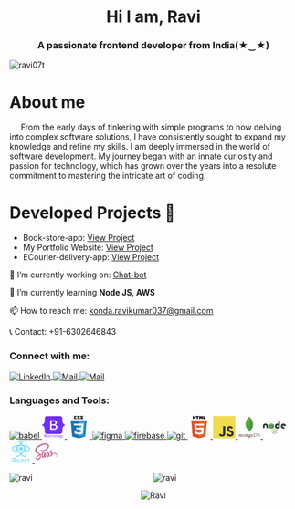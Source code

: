 <h1 align="center">Hi I am, Ravi</h1>
<h3 align="center">A passionate frontend developer from India(★‿★)</h3>

<!-- Profile Views Counter -->
<p align="left">
  <img src="https://komarev.com/ghpvc/?username=ravi07t&label=Profile%20views&color=0e75b6&style=flat" alt="ravi07t" />
</p>

<h1 align="left">About me</h1>
<p align="left">
  &nbsp;&nbsp;&nbsp;&nbsp;&nbsp;From the early days of tinkering with simple programs to now delving into complex software solutions, I have consistently sought to expand my knowledge and refine my skills. I am deeply immersed in the world of software development. My journey began with an innate curiosity and passion for technology, which has grown over the years into a resolute commitment to mastering the intricate art of coding.
</p>

<h1 align="left">Developed Projects 🔭</h1>
<ul>
  <li>Book-store-app: <a href="https://ravi07t.github.io/Book-store-app/" target="_blank">View Project</a></li>
  <li>My Portfolio Website: <a href="https://ravi07t.github.io/Ravi-Portfolio/" target="_blank">View Project</a></li>
  <li>ECourier-delivery-app: <a href="https://ravi07t.github.io/Courier-delivery-app/" target="_blank">View Project</a></li>
</ul>

<p align="left">
  🔭 I’m currently working on: <a href="https://github.com/ravi07t/Chat-bot" target="_blank">Chat-bot</a>
</p>
<p align="left">
  🌱 I’m currently learning <strong>Node JS, AWS</strong>
</p>
<p align="left">
  📫 How to reach me: <a href="mailto:konda.ravikumar037@gmail.com">konda.ravikumar037@gmail.com</a>
</p>
<p align="left">
  📞 Contact: +91-6302646843
</p>

<h3 align="left">Connect with me:</h3>
<p align="left">
  <a href="https://www.linkedin.com/in/1437-ravi-kumar/" target="_blank">
    <img align="center" src="https://cdn.pixabay.com/photo/2017/08/22/11/56/linked-in-2668696_1280.png" alt="LinkedIn" height="50" width="50" />
  </a>
  <a href="https://mail.google.com/mail/u/0/#inbox" target="_blank">
    <img align="center" src="https://cdn.pixabay.com/photo/2016/01/10/22/52/letters-1132703_1280.png" alt="Mail" height="37" width="37" />
  </a>
  <a href="https://maps.app.goo.gl/tL5gsQZrRxTW6kR26" target="_blank">
    <img align="center" src="https://cdn.pixabay.com/photo/2016/01/10/22/23/location-1132648_1280.png" alt="Mail" height="37" width="37" />
  </a>
</p>

<h3 align="left">Languages and Tools:</h3>
<p align="left">
  <a href="https://babeljs.io/" target="_blank" rel="noreferrer">
    <img src="https://www.vectorlogo.zone/logos/babeljs/babeljs-icon.svg" alt="babel" width="40" height="40"/>
  </a>
  <a href="https://getbootstrap.com" target="_blank" rel="noreferrer">
    <img src="https://raw.githubusercontent.com/devicons/devicon/master/icons/bootstrap/bootstrap-plain-wordmark.svg" alt="bootstrap" width="40" height="40"/>
  </a>
  <a href="https://www.w3schools.com/css/" target="_blank" rel="noreferrer">
    <img src="https://raw.githubusercontent.com/devicons/devicon/master/icons/css3/css3-original-wordmark.svg" alt="css3" width="40" height="40"/>
  </a>
  <a href="https://www.figma.com/" target="_blank" rel="noreferrer">
    <img src="https://www.vectorlogo.zone/logos/figma/figma-icon.svg" alt="figma" width="40" height="40"/>
  </a>
  <a href="https://firebase.google.com/" target="_blank" rel="noreferrer">
    <img src="https://www.vectorlogo.zone/logos/firebase/firebase-icon.svg" alt="firebase" width="40" height="40"/>
  </a>
  <a href="https://git-scm.com/" target="_blank" rel="noreferrer">
    <img src="https://www.vectorlogo.zone/logos/git-scm/git-scm-icon.svg" alt="git" width="40" height="40"/>
  </a>
  <a href="https://www.w3.org/html/" target="_blank" rel="noreferrer">
    <img src="https://raw.githubusercontent.com/devicons/devicon/master/icons/html5/html5-original-wordmark.svg" alt="html5" width="40" height="40"/>
  </a>
  <a href="https://developer.mozilla.org/en-US/docs/Web/JavaScript" target="_blank" rel="noreferrer">
    <img src="https://raw.githubusercontent.com/devicons/devicon/master/icons/javascript/javascript-original.svg" alt="javascript" width="40" height="40"/>
  </a>
  <a href="https://www.mongodb.com/" target="_blank" rel="noreferrer">
    <img src="https://raw.githubusercontent.com/devicons/devicon/master/icons/mongodb/mongodb-original-wordmark.svg" alt="mongodb" width="40" height="40"/>
  </a>
  <a href="https://nodejs.org" target="_blank" rel="noreferrer">
    <img src="https://raw.githubusercontent.com/devicons/devicon/master/icons/nodejs/nodejs-original-wordmark.svg" alt="nodejs" width="40" height="40"/>
  </a>
  <a href="https://reactjs.org/" target="_blank" rel="noreferrer">
    <img src="https://raw.githubusercontent.com/devicons/devicon/master/icons/react/react-original-wordmark.svg" alt="react" width="40" height="40"/>
  </a>
  <a href="https://sass-lang.com" target="_blank" rel="noreferrer">
    <img src="https://raw.githubusercontent.com/devicons/devicon/master/icons/sass/sass-original.svg" alt="sass" width="40" height="40"/>
  </a>
</p>

<!-- GitHub Stats -->
<p align="left">
  <img align="left" src="https://github-readme-stats.vercel.app/api/top-langs?username=ravi07t&show_icons=true&locale=en&layout=compact" alt="ravi" />
</p>
<p align="center">
  <img src="https://github-readme-stats.vercel.app/api?username=ravi07t&show_icons=true&locale=en" alt="ravi" />
</p>
<p align="center">
  <img src="https://github-readme-streak-stats.herokuapp.com/?user=ravi07t" alt="Ravi" />
</p>
